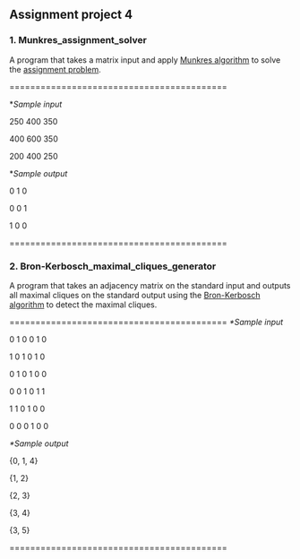 ## Assignment project 4
### 1. Munkres_assignment_solver
A program that takes a matrix input and apply [Munkres algorithm](https://www.sciencedirect.com/science/article/abs/pii/S026288560800084X) to solve the [assignment problem](https://en.wikipedia.org/wiki/Assignment_problem). 

==========================================

*_Sample input_

250 400 350

400 600 350

200 400 250

*_Sample output_

0    1    0

0    0    1

1    0    0

==========================================

### 2. Bron-Kerbosch_maximal_cliques_generator
A program that takes an adjacency matrix on the standard input and outputs all maximal cliques on the standard output using the [Bron-Kerbosch algorithm](https://en.wikipedia.org/wiki/Bron–Kerbosch_algorithm) to detect the maximal cliques. 

==========================================
_*Sample input_

0 1 0 0 1 0 

1 0 1 0 1 0

0 1 0 1 0 0

0 0 1 0 1 1

1 1 0 1 0 0

0 0 0 1 0 0

_*Sample output_

{0, 1, 4}

{1, 2}

{2, 3}

{3, 4}

{3, 5}

==========================================
